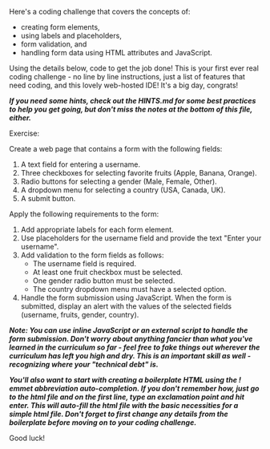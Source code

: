 Here's a coding challenge that covers the concepts of:
- creating form elements,
- using labels and placeholders,
- form validation, and
- handling form data using HTML attributes and JavaScript.

Using the details below, code to get the job done! This is your first ever real coding 
challenge - no line by line instructions, just a list of features that need coding, and 
this lovely web-hosted IDE! It's a big day, congrats!

***If you need some hints, check out the HINTS.md for some best practices to help you get going, but don't miss the notes at the bottom of this file, either.***

Exercise:

Create a web page that contains a form with the following fields:

1. A text field for entering a username.
2. Three checkboxes for selecting favorite fruits (Apple, Banana, Orange).
3. Radio buttons for selecting a gender (Male, Female, Other).
4. A dropdown menu for selecting a country (USA, Canada, UK).
5. A submit button.

Apply the following requirements to the form:

1. Add appropriate labels for each form element.
2. Use placeholders for the username field and provide the text "Enter your username".
3. Add validation to the form fields as follows:
   - The username field is required.
   - At least one fruit checkbox must be selected.
   - One gender radio button must be selected.
   - The country dropdown menu must have a selected option.
4. Handle the form submission using JavaScript. When the form is submitted, display an alert with the values of the selected fields (username, fruits, gender, country).

***Note: You can use inline JavaScript or an external script to handle the form submission. Don't worry about anything fancier than what you've learned in the curriculum so far - feel free to fake things out wherever the curriculum has left you high and dry. This is an important skill as well - recognizing where your "technical debt" is.*** 

***You'll also want to start with creating a boilerplate HTML using the ! emmet abbreviation auto-completion. If you don't remember how, just go to the html file and on the first line, type an exclamation point and hit enter. This will auto-fill the html file with the basic necessities for a simple html file. Don't forget to first change any details from the boilerplate before moving on to your coding challenge.***

Good luck!
